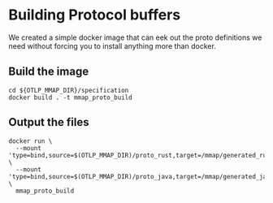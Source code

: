 # Building Protocol buffers

We created a simple docker image that can eek out the proto
definitions we need without forcing you to install anything
more than docker.


## Build the image

```
cd ${OTLP_MMAP_DIR}/specification
docker build . -t mmap_proto_build
```

## Output the files

```
docker run \
  --mount 'type=bind,source=$(OTLP_MMAP_DIR)/proto_rust,target=/mmap/generated_rust' \
  --mount 'type=bind,source=$(OTLP_MMAP_DIR)/proto_java,target=/mmap/generated_java' \
  mmap_proto_build
```